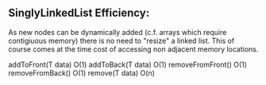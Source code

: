 ## SinglyLinkedList Efficiency:

As new nodes can be dynamically added (c.f. arrays which require contigiuous memory) there is no need to "resize" a linked list. This of course comes at the time cost of accessing non adjacent memory locations.

addToFront(T data)  O(1)
addToBack(T data)   O(1)
removeFromFront()   O(1)
removeFromBack()    O(1)
remove(T data)      O(n)
